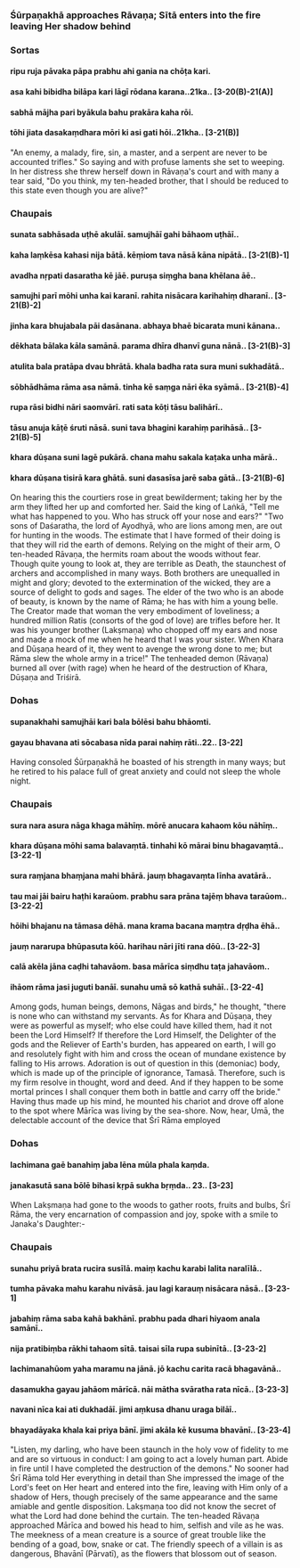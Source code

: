 ### Śūrpaṇakhā approaches Rāvaṇa; Sītā enters into the fire leaving Her shadow behind

### Sortas

#### ripu ruja pāvaka pāpa prabhu ahi gania na chōṭa kari.
#### asa kahi bibidha bilāpa kari lāgī rōdana karana..21ka.. [3-20(B)-21(A)]
#### sabhā mājha pari byākula bahu prakāra kaha rōi.
#### tōhi jiata dasakaṃdhara mōri ki asi gati hōi..21kha.. [3-21(B)]

"An enemy, a malady, fire, sin, a master, and a serpent are never to be accounted trifles." So saying and with profuse laments she set to weeping. In her distress she threw herself down in Rāvaṇa's court and with many a tear said, "Do you think, my ten-headed brother, that I should be reduced to this state even though you are alive?"

### Chaupais

#### sunata sabhāsada uṭhē akulāī. samujhāī gahi bāhaom uṭhāī..
#### kaha laṃkēsa kahasi nija bātā. kēṃiom tava nāsā kāna nipātā.. [3-21(B)-1]
#### avadha nṛpati dasaratha kē jāē. puruṣa siṃgha bana khēlana āē..
#### samujhi parī mōhi unha kai karanī. rahita nisācara karihahiṃ dharanī.. [3-21(B)-2]
#### jinha kara bhujabala pāi dasānana. abhaya bhaē bicarata muni kānana..
#### dēkhata bālaka kāla samānā. parama dhīra dhanvī guna nānā.. [3-21(B)-3]
#### atulita bala pratāpa dvau bhrātā. khala badha rata sura muni sukhadātā..
#### sōbhādhāma rāma asa nāmā. tinha kē saṃga nāri ēka syāmā.. [3-21(B)-4]
#### rupa rāsi bidhi nāri saomvārī. rati sata kōṭi tāsu balihārī..
#### tāsu anuja kāṭē śruti nāsā. suni tava bhagini karahiṃ parihāsā.. [3-21(B)-5]
#### khara dūṣana suni lagē pukārā. chana mahu sakala kaṭaka unha mārā..
#### khara dūṣana tisirā kara ghātā. suni dasasīsa jarē saba gātā.. [3-21(B)-6]

On hearing this the courtiers rose in great bewilderment; taking her by the arm they lifted her up and comforted her. Said the king of Laṅkā, "Tell me what has happened to you. Who has struck off your nose and ears?" "Two sons of Daśaratha, the lord of Ayodhyā, who are lions among men, are out for hunting in the woods. The estimate that I have formed of their doing is that they will rid the earth of demons. Relying on the might of their arm, O ten-headed Rāvaṇa, the hermits roam about the woods without fear. Though quite young to look at, they are terrible as Death, the staunchest of archers and accomplished in many ways. Both brothers are unequalled in might and glory; devoted to the extermination of the wicked, they are a source of delight to gods and sages. The elder of the two who is an abode of beauty, is known by the name of Rāma; he has with him a young belle. The Creator made that woman the very embodiment of loveliness; a hundred million Ratis (consorts of the god of love) are trifles before her. It was his younger brother (Lakṣmaṇa) who chopped off my ears and nose and made a mock of me when he heard that I was your sister. When Khara and Dūṣaṇa heard of it, they went to avenge the wrong done to me; but Rāma slew the whole army in a trice!" The tenheaded demon (Rāvaṇa) burned all over (with rage) when he heard of the destruction of Khara, Dūṣaṇa and Triśirā.

### Dohas

#### supanakhahi samujhāi kari bala bōlēsi bahu bhāomti.
#### gayau bhavana ati sōcabasa nīda parai nahiṃ rāti..22.. [3-22]

Having consoled Śūrpaṇakhā he boasted of his strength in many ways; but he retired to his palace full of great anxiety and could not sleep the whole night.

### Chaupais

#### sura nara asura nāga khaga māhīṃ. mōrē anucara kahaom kōu nāhīṃ..
#### khara dūṣana mōhi sama balavaṃtā. tinhahi kō mārai binu bhagavaṃtā.. [3-22-1]
#### sura raṃjana bhaṃjana mahi bhārā. jauṃ bhagavaṃta līnha avatārā..
#### tau mai jāi bairu haṭhi karaūom. prabhu sara prāna tajēṃ bhava taraūom.. [3-22-2]
#### hōihi bhajanu na tāmasa dēhā. mana krama bacana maṃtra dṛḍha ēhā..
#### jauṃ nararupa bhūpasuta kōū. harihau nāri jīti rana dōū.. [3-22-3]
#### calā akēla jāna caḍhi tahavāom. basa mārīca siṃdhu taṭa jahavāom..
#### ihāom rāma jasi juguti banāī. sunahu umā sō kathā suhāī.. [3-22-4]

Among gods, human beings, demons, Nāgas and birds," he thought, "there is none who can withstand my servants. As for Khara and Dūṣaṇa, they were as powerful as myself; who else could have killed them, had it not been the Lord Himself? If therefore the Lord Himself, the Delighter of the gods and the Reliever of Earth's burden, has appeared on earth, I will go and resolutely fight with him and cross the ocean of mundane existence by falling to His arrows. Adoration is out of question in this (demoniac) body, which is made up of the principle of ignorance, Tamasā. Therefore, such is my firm resolve in thought, word and deed. And if they happen to be some mortal princes I shall conquer them both in battle and carry off the bride." Having thus made up his mind, he mounted his chariot and drove off alone to the spot where Mārīca was living by the sea-shore. Now, hear, Umā, the delectable account of the device that Śrī Rāma employed

### Dohas

#### lachimana gaē banahiṃ jaba lēna mūla phala kaṃda.
#### janakasutā sana bōlē bihasi kṛpā sukha bṛṃda.. 23.. [3-23]

When Lakṣmaṇa had gone to the woods to gather roots, fruits and bulbs, Śrī Rāma, the very encarnation of compassion and joy, spoke with a smile to Janaka's Daughter:-

### Chaupais

#### sunahu priyā brata rucira susīlā. maiṃ kachu karabi lalita naralīlā..
#### tumha pāvaka mahu karahu nivāsā. jau lagi karauṃ nisācara nāsā.. [3-23-1]
#### jabahiṃ rāma saba kahā bakhānī. prabhu pada dhari hiyaom anala samānī..
#### nija pratibiṃba rākhi tahaom sītā. taisai sīla rupa subinītā.. [3-23-2]
#### lachimanahūom yaha maramu na jānā. jō kachu carita racā bhagavānā..
#### dasamukha gayau jahāom mārīcā. nāi mātha svāratha rata nīcā.. [3-23-3]
#### navani nīca kai ati dukhadāī. jimi aṃkusa dhanu uraga bilāī..
#### bhayadāyaka khala kai priya bānī. jimi akāla kē kusuma bhavānī.. [3-23-4]

"Listen, my darling, who have been staunch in the holy vow of fidelity to me and are so virtuous in conduct: I am going to act a lovely human part. Abide in fire until I have completed the destruction of the demons." No sooner had Śrī Rāma told Her everything in detail than She impressed the image of the Lord's feet on Her heart and entered into the fire, leaving with Him only of a shadow of Hers, though precisely of the same appearance and the same amiable and gentle disposition. Lakṣmaṇa too did not know the secret of what the Lord had done behind the curtain. The ten-headed Rāvaṇa approached Mārīca and bowed his head to him, selfish and vile as he was. The meekness of a mean creature is a source of great trouble like the bending of a goad, bow, snake or cat. The friendly speech of a villain is as dangerous, Bhavānī (Pārvatī), as the flowers that blossom out of season.